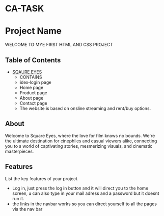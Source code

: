# CA-TASK
# Project Name

WELCOME TO MYE FIRST HTML AND CSS PROJECT


## Table of Contents

- [SQAURE EYES](#SQUARE-EYES)
  - CONTAINS
  - idex-login page
  - Home page
  - Product page
  - About page
  - Contact page
  - The website is based on onsline streaming and rent/buy options. 


## About

Welcome to Square Eyes, where the love for film knows no bounds. We're the ultimate destination for cinephiles and casual viewers alike, connecting you to a world of captivating stories, mesmerizing visuals, and cinematic masterpieces. 

## Features

List the key features of your project.

- Log in, just press the log in button and it will direct you to the home screen, u can also type in your mail adress and a password but it doesnt run it.
- the links in the navbar works so you can direct yourself to all the pages via the nav bar 


